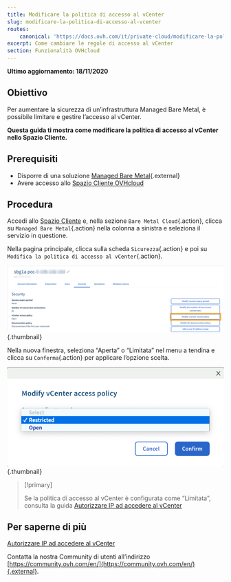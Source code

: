 ```yaml
---
title: Modificare la politica di accesso al vCenter
slug: modificare-la-politica-di-accesso-al-vcenter
routes:
    canonical: 'https://docs.ovh.com/it/private-cloud/modificare-la-politica-di-accesso-al-vcenter/'
excerpt: Come cambiare le regole di accesso al vCenter
section: Funzionalità OVHcloud
---
```


**Ultimo aggiornamento: 18/11/2020**

## Obiettivo

Per aumentare la sicurezza di un’infrastruttura Managed Bare Metal, è possibile limitare e gestire l’accesso al vCenter.

**Questa guida ti mostra come modificare la politica di accesso al vCenter nello Spazio Cliente.**

## Prerequisiti

- Disporre di una soluzione [Managed Bare Metal](https://www.ovhcloud.com/it/managed-bare-metal/){.external}
- Avere accesso allo [Spazio Cliente OVHcloud](https://www.ovh.com/auth/?action=gotomanager)

## Procedura

Accedi allo [Spazio Cliente](https://www.ovh.com/auth/?action=gotomanager) e, nella sezione `Bare Metal Cloud`{.action}, clicca su `Managed Bare Metal`{.action} nella colonna a sinistra e seleziona il servizio in questione.

Nella pagina principale, clicca sulla scheda `Sicurezza`{.action} e poi su `Modifica la politica di accesso al vCenter`{.action}.

![Configurazione politica di accesso](images/modifypolicy-01.png){.thumbnail}

Nella nuova finestra, seleziona “Aperta” o “Limitata” nel menu a tendina e clicca su `Conferma`{.action} per applicare l’opzione scelta.

![Configurazione politica di accesso](images/modifypolicy-02.png){.thumbnail}

> [!primary]
>
> Se la politica di accesso al vCenter è configurata come “Limitata”, consulta la guida [Autorizzare IP ad accedere al vCenter](../autorizzare-ip-ad-accedere-al-vcenter/)
> 

## Per saperne di più

[Autorizzare IP ad accedere al vCenter](../autorizzare-ip-ad-accedere-al-vcenter/)

Contatta la nostra Community di utenti all’indirizzo [https://community.ovh.com/en/](https://community.ovh.com/en/){.external}.


